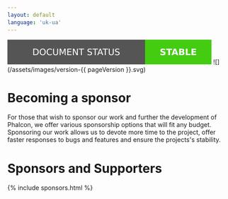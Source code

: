 ```yaml
---
layout: default
language: 'uk-ua'
---
```

![](/assets/images/document-status-stable-success.svg) ![](/assets/images/version-{{ pageVersion }}.svg)
# Becoming a sponsor

For those that wish to sponsor our work and further the development of Phalcon, we offer various sponsorship options that will fit any budget. Sponsoring our work allows us to devote more time to the project, offer faster responses to bugs and features and ensure the projects's stability.

# Sponsors and Supporters

{% include sponsors.html %}
